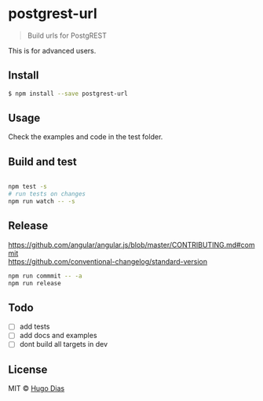 # postgrest-url 
> Build urls for PostgREST

This is for advanced users.


## Install

```sh
$ npm install --save postgrest-url
```

## Usage
Check the examples and code in the test folder.

## Build and test
```sh

npm test -s
# run tests on changes
npm run watch -- -s
```

## Release
https://github.com/angular/angular.js/blob/master/CONTRIBUTING.md#commit   
https://github.com/conventional-changelog/standard-version

```sh
npm run commmit -- -a
npm run release
```

## Todo
- [ ] add tests
- [ ] add docs and examples
- [ ] dont build all targets in dev

## License

MIT © [Hugo Dias](http://hugodias.me)
